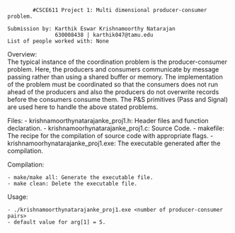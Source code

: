 
			#CSCE611 Project 1: Multi dimensional producer-consumer problem.
			
	Submission by: Karthik Eswar Krishnamoorthy Natarajan
				   630008438 | karthik047@tamu.edu
	List of people worked with: None

			
Overview:	
	The typical instance of the coordination problem is the producer-consumer problem. Here, the producers and consumers communicate by message passing rather than using a shared buffer or memory. The implementation of the problem must be coordinated so that the consumers does not run ahead of the producers and also the producers do not overwrite records before the consumers consume them. The P&S primitives (Pass and Signal) are used here to handle the above stated problems.

Files:
	- krishnamoorthynatarajanke_proj1.h: Header files and function declaration.
	- krishnamoorhynatarajanke_proj1.c: Source Code.
	- makefile:    The recipe for the compilation of source code with appropriate flags. 
	- krishnamoorhynatarajanke_proj1.exe: The executable generated after the compilation.
	
Compilation:

	- make/make all: Generate the executable file.
	- make clean: Delete the executable file.
	
Usage:

	- ./krishnamoorthynatarajanke_proj1.exe <number of producer-consumer pairs>
	- default value for arg[1] = 5.
